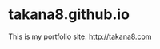 # takana8.github.io

This is my portfolio site: <a href="http://takana8.com" target="_blank">http://takana8.com</a>
